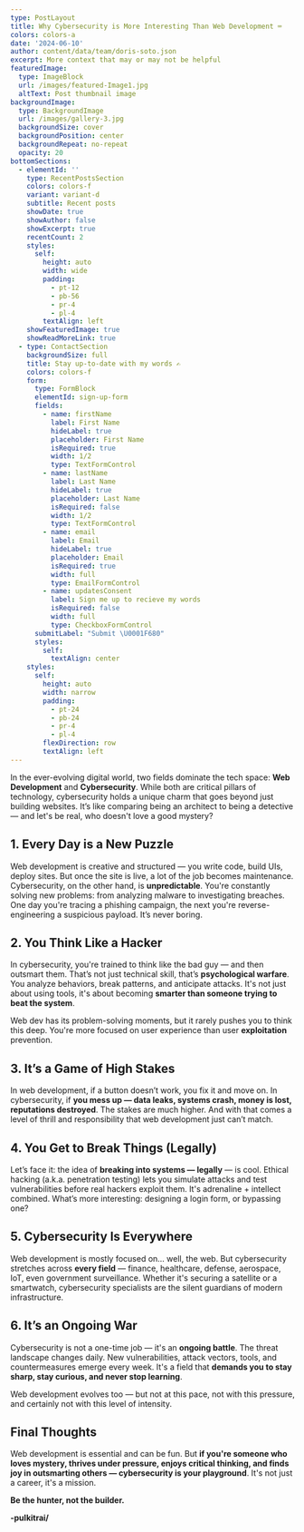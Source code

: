 ```yaml
---
type: PostLayout
title: Why Cybersecurity is More Interesting Than Web Development ⌨️
colors: colors-a
date: '2024-06-10'
author: content/data/team/doris-soto.json
excerpt: More context that may or may not be helpful
featuredImage:
  type: ImageBlock
  url: /images/featured-Image1.jpg
  altText: Post thumbnail image
backgroundImage:
  type: BackgroundImage
  url: /images/gallery-3.jpg
  backgroundSize: cover
  backgroundPosition: center
  backgroundRepeat: no-repeat
  opacity: 20
bottomSections:
  - elementId: ''
    type: RecentPostsSection
    colors: colors-f
    variant: variant-d
    subtitle: Recent posts
    showDate: true
    showAuthor: false
    showExcerpt: true
    recentCount: 2
    styles:
      self:
        height: auto
        width: wide
        padding:
          - pt-12
          - pb-56
          - pr-4
          - pl-4
        textAlign: left
    showFeaturedImage: true
    showReadMoreLink: true
  - type: ContactSection
    backgroundSize: full
    title: Stay up-to-date with my words ✍️
    colors: colors-f
    form:
      type: FormBlock
      elementId: sign-up-form
      fields:
        - name: firstName
          label: First Name
          hideLabel: true
          placeholder: First Name
          isRequired: true
          width: 1/2
          type: TextFormControl
        - name: lastName
          label: Last Name
          hideLabel: true
          placeholder: Last Name
          isRequired: false
          width: 1/2
          type: TextFormControl
        - name: email
          label: Email
          hideLabel: true
          placeholder: Email
          isRequired: true
          width: full
          type: EmailFormControl
        - name: updatesConsent
          label: Sign me up to recieve my words
          isRequired: false
          width: full
          type: CheckboxFormControl
      submitLabel: "Submit \U0001F680"
      styles:
        self:
          textAlign: center
    styles:
      self:
        height: auto
        width: narrow
        padding:
          - pt-24
          - pb-24
          - pr-4
          - pl-4
        flexDirection: row
        textAlign: left
---
```

In the ever-evolving digital world, two fields dominate the tech space: **Web Development** and **Cybersecurity**. While both are critical pillars of technology, cybersecurity holds a unique charm that goes beyond just building websites. It’s like comparing being an architect to being a detective — and let's be real, who doesn't love a good mystery?

## 1. **Every Day is a New Puzzle**

Web development is creative and structured — you write code, build UIs, deploy sites. But once the site is live, a lot of the job becomes maintenance. Cybersecurity, on the other hand, is **unpredictable**. You're constantly solving new problems: from analyzing malware to investigating breaches. One day you're tracing a phishing campaign, the next you're reverse-engineering a suspicious payload. It’s never boring.

## 2. **You Think Like a Hacker**

In cybersecurity, you're trained to think like the bad guy — and then outsmart them. That’s not just technical skill, that’s **psychological warfare**. You analyze behaviors, break patterns, and anticipate attacks. It's not just about using tools, it's about becoming **smarter than someone trying to beat the system**.

Web dev has its problem-solving moments, but it rarely pushes you to think this deep. You're more focused on user experience than user **exploitation** prevention.

## 3. **It’s a Game of High Stakes**

In web development, if a button doesn’t work, you fix it and move on. In cybersecurity, if **you mess up — data leaks, systems crash, money is lost, reputations destroyed**. The stakes are much higher. And with that comes a level of thrill and responsibility that web development just can’t match.

## 4. **You Get to Break Things (Legally)**

Let’s face it: the idea of **breaking into systems — legally** — is cool. Ethical hacking (a.k.a. penetration testing) lets you simulate attacks and test vulnerabilities before real hackers exploit them. It's adrenaline + intellect combined. What’s more interesting: designing a login form, or bypassing one?

## 5. **Cybersecurity Is Everywhere**

Web development is mostly focused on… well, the web. But cybersecurity stretches across **every field** — finance, healthcare, defense, aerospace, IoT, even government surveillance. Whether it's securing a satellite or a smartwatch, cybersecurity specialists are the silent guardians of modern infrastructure.

## 6. **It’s an Ongoing War**

Cybersecurity is not a one-time job — it's an **ongoing battle**. The threat landscape changes daily. New vulnerabilities, attack vectors, tools, and countermeasures emerge every week. It's a field that **demands you to stay sharp, stay curious, and never stop learning**.

Web development evolves too — but not at this pace, not with this pressure, and certainly not with this level of intensity.



## Final Thoughts

Web development is essential and can be fun. But **if you're someone who loves mystery, thrives under pressure, enjoys critical thinking, and finds joy in outsmarting others — cybersecurity is your playground**. It's not just a career, it's a mission.

**Be the hunter, not the builder.** 

**-pulkitrai/**
